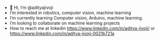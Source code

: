 - 👋 Hi, I’m @adityajivoji
-  I’m interested in robotics, computer vision, machine learning
-  I’m currently learning Computer vision, Arduino, machine learning.
-  I’m looking to collaborate on machine learning projects
-  How to reach me at linkedin https://www.linkedin.com/in/aditya-jivoji/ or https://www.linkedin.com/in/aditya-jivoji-0021b721a

<!---
adityajivoji/adityajivoji is a ✨ special ✨ repository because its `README.md` (this file) appears on your GitHub profile.
You can click the Preview link to take a look at your changes.
--->
